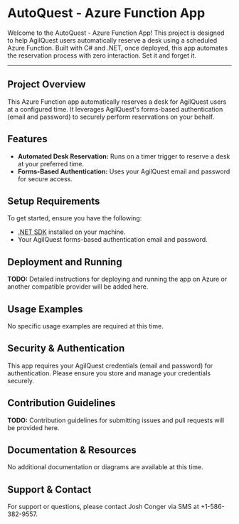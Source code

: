 
# AutoQuest - Azure Function App

Welcome to the AutoQuest - Azure Function App! This project is designed to help AgilQuest users automatically reserve a desk using a scheduled Azure Function. Built with C# and .NET, once deployed, this app automates the reservation process with zero interaction. Set it and forget it.

---

## Project Overview

This Azure Function app automatically reserves a desk for AgilQuest users at a configured time. It leverages AgilQuest's forms-based authentication (email and password) to securely perform reservations on your behalf.

## Features

- **Automated Desk Reservation:** Runs on a timer trigger to reserve a desk at your preferred time.
- **Forms-Based Authentication:** Uses your AgilQuest email and password for secure access.

## Setup Requirements

To get started, ensure you have the following:

- [.NET SDK](https://dotnet.microsoft.com/download) installed on your machine.
- Your AgilQuest forms-based authentication email and password.

## Deployment and Running

**TODO:** Detailed instructions for deploying and running the app on Azure or another compatible provider will be added here.

## Usage Examples

No specific usage examples are required at this time.

## Security & Authentication

This app requires your AgilQuest credentials (email and password) for authentication. Please ensure you store and manage your credentials securely.

## Contribution Guidelines

**TODO:** Contribution guidelines for submitting issues and pull requests will be provided here.

## Documentation & Resources

No additional documentation or diagrams are available at this time.

## Support & Contact

For support or questions, please contact Josh Conger via SMS at +1-586-382-9557.
